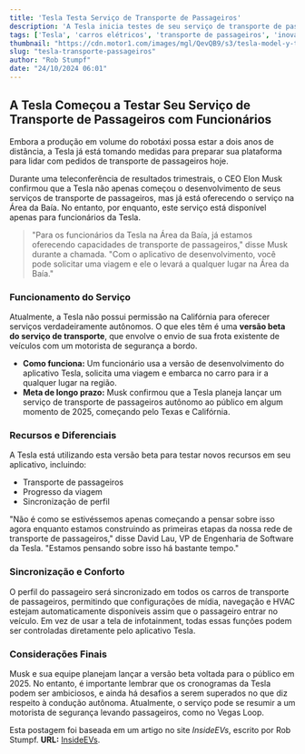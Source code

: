 ```yaml
---
title: 'Tesla Testa Serviço de Transporte de Passageiros'
description: 'A Tesla inicia testes de seu serviço de transporte de passageiros com funcionários em San Francisco.'
tags: ['Tesla', 'carros elétricos', 'transporte de passageiros', 'inovação']
thumbnail: "https://cdn.motor1.com/images/mgl/QevQB9/s3/tesla-model-y-taxi.jpg"
slug: "tesla-transporte-passageiros"
author: "Rob Stumpf"
date: "24/10/2024 06:01"
---
```


## A Tesla Começou a Testar Seu Serviço de Transporte de Passageiros com Funcionários

Embora a produção em volume do robotáxi possa estar a dois anos de distância, a Tesla já está tomando medidas para preparar sua plataforma para lidar com pedidos de transporte de passageiros hoje.

Durante uma teleconferência de resultados trimestrais, o CEO Elon Musk confirmou que a Tesla não apenas começou o desenvolvimento de seus serviços de transporte de passageiros, mas já está oferecendo o serviço na Área da Baía. No entanto, por enquanto, este serviço está disponível apenas para funcionários da Tesla.

> "Para os funcionários da Tesla na Área da Baía, já estamos oferecendo capacidades de transporte de passageiros," disse Musk durante a chamada. "Com o aplicativo de desenvolvimento, você pode solicitar uma viagem e ele o levará a qualquer lugar na Área da Baía."

### Funcionamento do Serviço

Atualmente, a Tesla não possui permissão na Califórnia para oferecer serviços verdadeiramente autônomos. O que eles têm é uma **versão beta do serviço de transporte**, que envolve o envio de sua frota existente de veículos com um motorista de segurança a bordo.

- **Como funciona:** Um funcionário usa a versão de desenvolvimento do aplicativo Tesla, solicita uma viagem e embarca no carro para ir a qualquer lugar na região.
- **Meta de longo prazo:** Musk confirmou que a Tesla planeja lançar um serviço de transporte de passageiros autônomo ao público em algum momento de 2025, começando pelo Texas e Califórnia.

### Recursos e Diferenciais

A Tesla está utilizando esta versão beta para testar novos recursos em seu aplicativo, incluindo:
- Transporte de passageiros
- Progresso da viagem
- Sincronização de perfil

"Não é como se estivéssemos apenas começando a pensar sobre isso agora enquanto estamos construindo as primeiras etapas da nossa rede de transporte de passageiros," disse David Lau, VP de Engenharia de Software da Tesla. "Estamos pensando sobre isso há bastante tempo."

### Sincronização e Conforto

O perfil do passageiro será sincronizado em todos os carros de transporte de passageiros, permitindo que configurações de mídia, navegação e HVAC estejam automaticamente disponíveis assim que o passageiro entrar no veículo. Em vez de usar a tela de infotainment, todas essas funções podem ser controladas diretamente pelo aplicativo Tesla.

### Considerações Finais

Musk e sua equipe planejam lançar a versão beta voltada para o público em 2025. No entanto, é importante lembrar que os cronogramas da Tesla podem ser ambiciosos, e ainda há desafios a serem superados no que diz respeito à condução autônoma. Atualmente, o serviço pode se resumir a um motorista de segurança levando passageiros, como no Vegas Loop.

Esta postagem foi baseada em um artigo no site *InsideEVs*, escrito por Rob Stumpf. **URL:** [InsideEVs](https://insideevs.com/news/738532/tesla-ride-hailing-employees-california/).